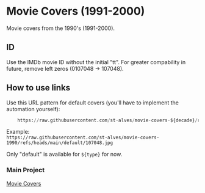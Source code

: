 # Movie Covers (1991-2000)
Movie covers from the 1990's (1991-2000).

## ID
Use the IMDb movie ID without the initial "tt". For greater compability in future, remove left zeros (0107048 -> 107048).

## How to use links
Use this URL pattern for default covers (you'll have to implement the automation yourself):
```python
    https://raw.githubusercontent.com/st-alves/movie-covers-${decade}/refs/heads/main/${type}/${movie_id}.jpg"
```

Example: 
<br>```https://raw.githubusercontent.com/st-alves/movie-covers-1990/refs/heads/main/default/107048.jpg```

Only "default" is available for ```${type}``` for now.

### Main Project
[Movie Covers](https://github.com/st-alves/movie-covers)
